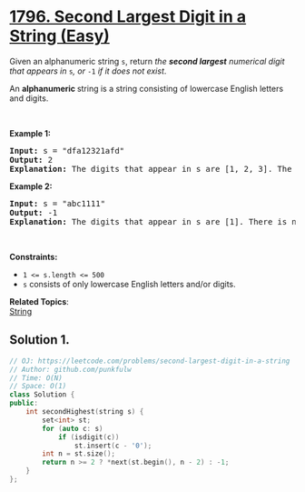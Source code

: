 # [1796. Second Largest Digit in a String (Easy)](https://leetcode.com/problems/second-largest-digit-in-a-string)

<p>Given an alphanumeric string <code>s</code>, return <em>the <strong>second largest</strong> numerical digit that appears in </em><code>s</code><em>, or </em><code>-1</code><em> if it does not exist</em>.</p>

<p>An <strong>alphanumeric</strong><strong> </strong>string is a string consisting of lowercase English letters and digits.</p>

<p>&nbsp;</p>
<p><strong>Example 1:</strong></p>

<pre><strong>Input:</strong> s = "dfa12321afd"
<strong>Output:</strong> 2
<strong>Explanation:</strong> The digits that appear in s are [1, 2, 3]. The second largest digit is 2.
</pre>

<p><strong>Example 2:</strong></p>

<pre><strong>Input:</strong> s = "abc1111"
<strong>Output:</strong> -1
<strong>Explanation:</strong> The digits that appear in s are [1]. There is no second largest digit. 
</pre>

<p>&nbsp;</p>
<p><strong>Constraints:</strong></p>

<ul>
	<li><code>1 &lt;= s.length &lt;= 500</code></li>
	<li><code>s</code> consists of only lowercase English letters and/or digits.</li>
</ul>


**Related Topics**:  
[String](https://leetcode.com/tag/string/)

## Solution 1.

```cpp
// OJ: https://leetcode.com/problems/second-largest-digit-in-a-string
// Author: github.com/punkfulw
// Time: O(N)
// Space: O(1)
class Solution {
public:
    int secondHighest(string s) {
        set<int> st;
        for (auto c: s)
            if (isdigit(c))
                st.insert(c - '0');
        int n = st.size();
        return n >= 2 ? *next(st.begin(), n - 2) : -1;
    }
};

```
